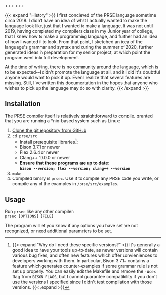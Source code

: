 +++
+++

{{< expand "History" >}}
I first concieved of the PRSE language sometime circa 2018. I didn't have an idea of what
I actually wanted to make the language look like, just that I wanted to make a language.
It was not until 2019, having completed my compilers class in my Junior year of college,
that I knew how to make a programming language, and further had an idea of how I wanted
it to look. From that point, I sketched an idea of the language's grammar and syntax
and during the summer of 2020, further generated ideas in preparation for my senior
project, at which point the program went into full development.  

At the time of writing, there is no community around the language, which is to be
expected--I didn't promote the language at all, and if I did it's doubtful anyone would
want to pick it up. Even I realize that several features are missing. Still, I've written
this documentation in the hopes that anyone who wishes to pick up the language may
do so with clarity.
{{< /expand >}}

## Installation

The PRSE compiler itself is relatively straightforward to compile, granted that you
are running a *nix-based system such as Linux:

1. [Clone the git repository from GitHub](#TODO)
2. `cd prse/src`
    - Install prerequisite libraries[^1]:
    - Bison 3.7.1 or newer
    - Flex 2.6.4 or newer
    - Clang++ 10.0.0 or newer
    - **Ensure that these programs are up to date:  
`bison --version; flex --version; clang++ --version`**
3. `make`
4. Compiled binary is `prsec`. Use it to compile any PRSE code you write, or
compile any of the examples in `/prse/src/examples`.

## Usage

Run `prsec` like any other compiler:  
`prsec [OPTIONS] [FILE]`  

The program will let you know if any options you have set are not recognized, or
need additional parameters to be set.

[^1]: {{< expand "Why do I need these specific versions?" >}}
It's generally a good idea to have your tools up-to-date, as newer versions will
contain various bug fixes, and often new features which offer convieniences to developers
working with them. In particular, Bison 3.7.1+ contains a feature which generates
counter-examples if some grammar rule is not set up properly. You can easily edit
the Makefile and remove the `-Wcex` flag from `BISON_FLAGS`, but I cannot guarantee
compatibility if you don't use the versions I specified since I didn't test compilation
with those versions.
{{< /expand >}}